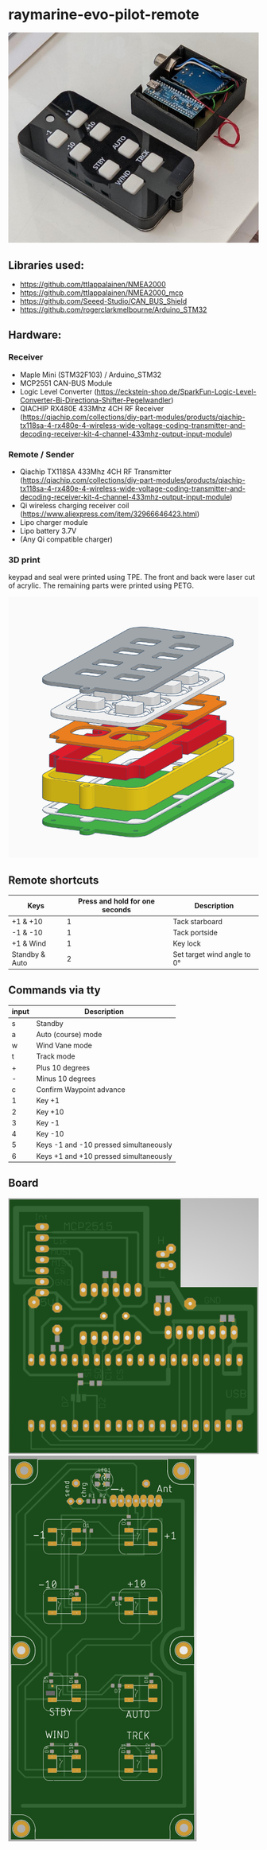 # raymarine-evo-pilot-remote
![photo](https://raw.githubusercontent.com/matztam/raymarine-evo-pilot-remote/master/photo.jpg)



## Libraries used:
* https://github.com/ttlappalainen/NMEA2000
* https://github.com/ttlappalainen/NMEA2000_mcp
* https://github.com/Seeed-Studio/CAN_BUS_Shield
* https://github.com/rogerclarkmelbourne/Arduino_STM32


## Hardware:

### Receiver
* Maple Mini (STM32F103) / Arduino_STM32
* MCP2551 CAN-BUS Module
* Logic Level Converter (https://eckstein-shop.de/SparkFun-Logic-Level-Converter-Bi-Directiona-Shifter-Pegelwandler)
* QIACHIP RX480E 433Mhz 4CH RF Receiver (https://qiachip.com/collections/diy-part-modules/products/qiachip-tx118sa-4-rx480e-4-wireless-wide-voltage-coding-transmitter-and-decoding-receiver-kit-4-channel-433mhz-output-input-module)

### Remote / Sender
* Qiachip TX118SA 433Mhz 4CH RF Transmitter (https://qiachip.com/collections/diy-part-modules/products/qiachip-tx118sa-4-rx480e-4-wireless-wide-voltage-coding-transmitter-and-decoding-receiver-kit-4-channel-433mhz-output-input-module)
* Qi wireless charging receiver coil (https://www.aliexpress.com/item/32966646423.html)
* Lipo charger module
* Lipo battery 3.7V
* (Any Qi compatible charger)


### 3D print
keypad and seal were printed using TPE. The front and back were laser cut of acrylic. The remaining parts were printed using PETG.

![3d model](https://raw.githubusercontent.com/matztam/raymarine-evo-pilot-remote/master/3D-Models/1_remote_3d_model.png)


## Remote shortcuts

| Keys           | Press and hold for one seconds | Description                 |
|----------------|--------------------------------|-----------------------------|
| +1 & +10       | 1                              | Tack starboard              |
| -1 & -10       | 1                              | Tack portside               |
| +1 & Wind      | 1                              | Key lock                    |
| Standby & Auto | 2                              | Set target wind angle to 0° |


## Commands via tty
| input | Description |
| ----- | ----------- |
| s | Standby |
| a | Auto (course) mode |
| w | Wind Vane mode |
| t | Track mode |
| + | Plus 10 degrees |
| - | Minus 10 degrees |
| c | Confirm Waypoint advance |
| 1 | Key +1 |
| 2 | Key +10 |
| 3 | Key -1 |
| 4 | Key -10 |
| 5 | Keys -1 and -10 pressed simultaneously |
| 6 | Keys +1 and +10 pressed simultaneously |

## Board

![board receiver](https://raw.githubusercontent.com/matztam/raymarine-evo-pilot-remote/master/Board/Autopilot_remote_receiver.png)
![board sender](https://raw.githubusercontent.com/matztam/raymarine-evo-pilot-remote/master/Board/Autopilot_remote_sender.png)
